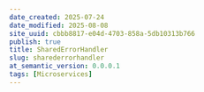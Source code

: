 ```yaml
---
date_created: 2025-07-24
date_modified: 2025-08-08
site_uuid: cbbb8817-e04d-4703-858a-5db10313b766
publish: true
title: SharedErrorHandler
slug: sharederrorhandler
at_semantic_version: 0.0.0.1
tags: [Microservices]
---
```

